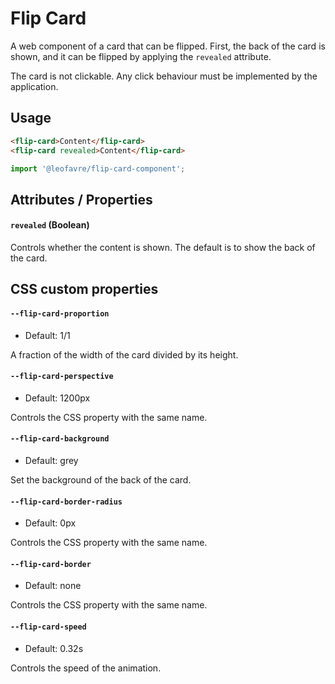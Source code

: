 # Flip Card

A web component of a card that can be flipped. First, the back of the card is shown, and it can be flipped by applying the `revealed` attribute.

The card is not clickable. Any click behaviour must be implemented by the application.


## Usage

```html
<flip-card>Content</flip-card>
<flip-card revealed>Content</flip-card>
```

```javascript
import '@leofavre/flip-card-component';
```


## Attributes / Properties

#### `revealed` (Boolean)
Controls whether the content is shown. The default is to show the back of the card.


## CSS custom properties

#### `--flip-card-proportion`
- Default: 1/1

A fraction of the width of the card divided by its height.

#### `--flip-card-perspective`
- Default: 1200px

Controls the CSS property with the same name.

#### `--flip-card-background`
- Default: grey

Set the background of the back of the card.

#### `--flip-card-border-radius`
- Default: 0px

Controls the CSS property with the same name.

#### `--flip-card-border`
- Default: none

Controls the CSS property with the same name.

#### `--flip-card-speed`
- Default: 0.32s

Controls the speed of the animation.
